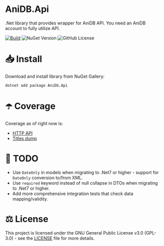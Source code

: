 # AniDB.Api
.Net library that provides wrapper for AniDB API. You need an AniDB account to fully utilize API.

[![Build](https://github.com/Vagab0nd/AniDB.Api/actions/workflows/build.yml/badge.svg?branch=main)](https://github.com/Vagab0nd/AniDB.Api/actions/workflows/build.yml)
![NuGet Version](https://img.shields.io/nuget/v/AniDb.Api)
![GitHub License](https://img.shields.io/github/license/Vagab0nd/AniDB.Api?color=blue)

# 📥 Install

Download and install library from NuGet Gallery:
```
dotnet add package AniDb.Api
```

# ☂️ Coverage

Coverage as of right now is:
 - [HTTP API](https://wiki.anidb.net/HTTP_API_Definition)
 - [Titles dump](https://wiki.anidb.net/API#Anime_Titles)

# 📝 TODO

- Use `DateOnly` in models when migrating to .Net7 or higher - support for `DateOnly` conversion to/from XML.
- Use `required` keyword instead of null collapse in DTOs when migrating to .Net7 or higher.
- Add more comprehensive integration tests that check data mapping/validity.

# ⚖ License

This project is licensed under the GNU General Public License v3.0 (GPL-3.0) - see the [LICENSE](LICENSE) file for more details.
